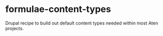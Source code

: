 # formulae-content-types
Drupal recipe to build out default content types needed within most Aten projects.
